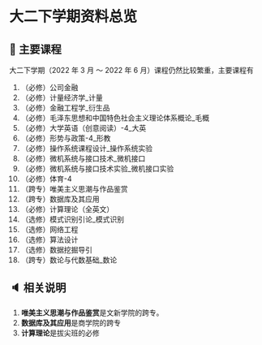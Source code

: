 # 大二下学期资料总览

## :book: 主要课程

大二下学期（2022 年 3 月 ～ 2022 年 6 月）课程仍然比较繁重，主要课程有

1. （必修）公司金融
2. （必修）计量经济学_计量
3. （必修）金融工程学_衍生品
4. （必修）毛泽东思想和中国特色社会主义理论体系概论_毛概
5. （必修）大学英语（创意阅读）-4_大英
6. （必修）形势与政策-4_形教
7. （必修）操作系统课程设计_操作系统实验
8. （必修）微机系统与接口技术_微机接口
9. （必修）微机系统与接口技术实验_微机接口实验
10. （必修）体育-4
11. （跨专）唯美主义思潮与作品鉴赏
12. （跨专）数据库及其应用
13. （必修）计算理论（全英文）
14. （选修）模式识别引论_模式识别
15. （选修）网络工程
16. （选修）算法设计
17. （选修）数据挖掘导引
18. （跨专）数论与代数基础_数论


## :speaker: 相关说明

1. **唯美主义思潮与作品鉴赏**是文新学院的跨专。
1. **数据库及其应用**是商学院的跨专
3. **计算理论**是拔尖班的必修
